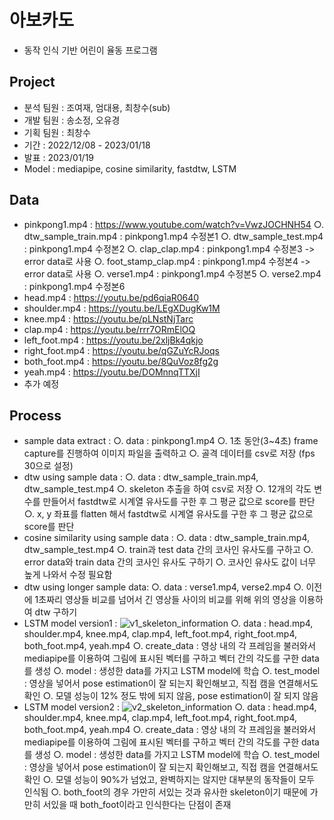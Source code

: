 # 아보카도
- 동작 인식 기반 어린이 율동 프로그램

## Project
- 분석 팀원 : 조여재, 엄대용, 최창수(sub)
- 개발 팀원 : 송소정, 오유경
- 기획 팀원 : 최창수
- 기간 : 2022/12/08 - 2023/01/18
- 발표 : 2023/01/19
- Model : mediapipe, cosine similarity, fastdtw, LSTM
 
## Data
- pinkpong1.mp4 : https://www.youtube.com/watch?v=VwzJOCHNH54
 ○. dtw_sample_train.mp4 : pinkpong1.mp4 수정본1
 ○. dtw_sample_test.mp4 : pinkpong1.mp4 수정본2
 ○. clap_clap.mp4 : pinkpong1.mp4 수정본3 -> error data로 사용
 ○. foot_stamp_clap.mp4 : pinkpong1.mp4 수정본4 -> error data로 사용
 ○. verse1.mp4 : pinkpong1.mp4 수정본5
 ○. verse2.mp4 : pinkpong1.mp4 수정본6
- head.mp4 : https://youtu.be/pd6qiaR0640
- shoulder.mp4 : https://youtu.be/LEgXDugKw1M
- knee.mp4 : https://youtu.be/pLNstNjTarc
- clap.mp4 : https://youtu.be/rrr7ORmElOQ
- left_foot.mp4 : https://youtu.be/2xljBk4qkjo
- right_foot.mp4 : https://youtu.be/qGZuYcRJoqs
- both_foot.mp4 : https://youtu.be/8QuVoz8fg2g
- yeah.mp4 : https://youtu.be/DOMnnqTTXjI
- 추가 예정
 
## Process
- sample data extract : 
 ○. data : pinkpong1.mp4
 ○. 1초 동안(3~4초) frame capture를 진행하여 이미지 파일을 출력하고 
 ○. 골격 데이터를 csv로 저장 (fps 30으로 설정)
- dtw using sample data :
 ○. data : dtw_sample_train.mp4, dtw_sample_test.mp4
 ○. skeleton 추출을 하여 csv로 저장
 ○. 12개의 각도 변수를 만들어서 fastdtw로 시계열 유사도를 구한 후 그 평균 값으로 score를 판단
 ○. x, y 좌표를 flatten 해서 fastdtw로 시계열 유사도를 구한 후 그 평균 값으로 score를 판단
- cosine similarity using sample data : 
 ○. data : dtw_sample_train.mp4, dtw_sample_test.mp4
 ○. train과 test data 간의 코사인 유사도를 구하고 
 ○. error data와 train data 간의 코사인 유사도 구하기 
 ○. 코사인 유사도 값이 너무 높게 나와서 수정 필요함
- dtw using longer sample data: 
 ○. data : verse1.mp4, verse2.mp4
 ○. 이전에 1초짜리 영상들 비교를 넘어서 긴 영상들 사이의 비교를 위해 위의 영상을 이용하여 dtw 구하기
 - LSTM model version1 :
 ![v1_skeleton_information](https://user-images.githubusercontent.com/109574182/211456133-044905fd-415d-4de4-9870-4c19f648aadd.jpg)
 ○. data : head.mp4, shoulder.mp4, knee.mp4, clap.mp4, left_foot.mp4, right_foot.mp4, both_foot.mp4, yeah.mp4
 ○. create_data : 영상 내의 각 프레임을 불러와서 mediapipe를 이용하여 그림에 표시된 벡터를 구하고 벡터 간의 각도를 구한 data를 생성
 ○. model : 생성한 data를 가지고 LSTM model에 학습
 ○. test_model : 영상을 넣어서 pose estimation이 잘 되는지 확인해보고, 직접 캠을 연결해서도 확인
 ○. 모델 성능이 12% 정도 밖에 되지 않음, pose estimation이 잘 되지 않음
 - LSTM model version2 :
 ![v2_skeleton_information](https://user-images.githubusercontent.com/109574182/211456698-d79636fd-3f8c-4117-a618-16391783a932.jpg)
 ○. data : head.mp4, shoulder.mp4, knee.mp4, clap.mp4, left_foot.mp4, right_foot.mp4, both_foot.mp4, yeah.mp4
 ○. create_data : 영상 내의 각 프레임을 불러와서 mediapipe를 이용하여 그림에 표시된 벡터를 구하고 벡터 간의 각도를 구한 data를 생성
 ○. model : 생성한 data를 가지고 LSTM model에 학습
 ○. test_model : 영상을 넣어서 pose estimation이 잘 되는지 확인해보고, 직접 캠을 연결해서도 확인
 ○. 모델 성능이 90%가 넘었고, 완벽하지는 않지만 대부분의 동작들이 모두 인식됨
 ○. both_foot의 경우 가만히 서있는 것과 유사한 skeleton이기 때문에 가만히 서있을 때 both_foot이라고 인식한다는 단점이 존재
 

